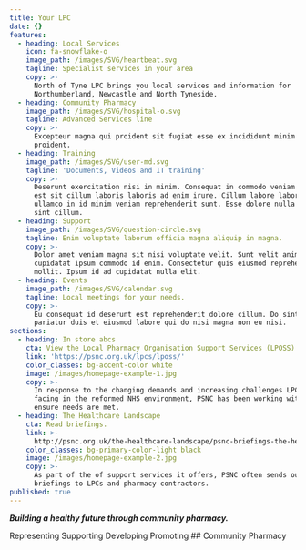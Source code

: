 ```yaml
---
title: Your LPC
date: {}
features:
  - heading: Local Services
    icon: fa-snowflake-o
    image_path: /images/SVG/heartbeat.svg
    tagline: Specialist services in your area
    copy: >-
      North of Tyne LPC brings you local services and information for
      Northumberland, Newcastle and North Tyneside.
  - heading: Community Pharmacy
    image_path: /images/SVG/hospital-o.svg
    tagline: Advanced Services line
    copy: >-
      Excepteur magna qui proident sit fugiat esse ex incididunt minim magna
      proident.
  - heading: Training
    image_path: /images/SVG/user-md.svg
    tagline: 'Documents, Videos and IT training'
    copy: >-
      Deserunt exercitation nisi in minim. Consequat in commodo veniam labore
      est sit cillum laboris laboris ad enim irure. Cillum labore laborum
      ullamco in id minim veniam reprehenderit sunt. Esse dolore nulla tempor
      sint cillum.
  - heading: Support
    image_path: /images/SVG/question-circle.svg
    tagline: Enim voluptate laborum officia magna aliquip in magna.
    copy: >-
      Dolor amet veniam magna sit nisi voluptate velit. Sunt velit anim elit
      cupidatat ipsum commodo id enim. Consectetur quis eiusmod reprehenderit
      mollit. Ipsum id ad cupidatat nulla elit.
  - heading: Events
    image_path: /images/SVG/calendar.svg
    tagline: Local meetings for your needs.
    copy: >-
      Eu consequat id deserunt est reprehenderit dolore cillum. Do sint in
      pariatur duis et eiusmod labore qui do nisi magna non eu nisi.
sections:
  - heading: In store abcs
    cta: View the Local Pharmacy Organisation Support Services (LPOSS).
    link: 'https://psnc.org.uk/lpcs/lposs/'
    color_classes: bg-accent-color white
    image: /images/homepage-example-1.jpg
    copy: >-
      In response to the changing demands and increasing challenges LPCs are
      facing in the reformed NHS environment, PSNC has been working with LPCs to
      ensure needs are met.
  - heading: The Healthcare Landscape
    cta: Read briefings.
    link: >-
      http://psnc.org.uk/the-healthcare-landscape/psnc-briefings-the-healthcare-landscape/
    color_classes: bg-primary-color-light black
    image: /images/homepage-example-2.jpg
    copy: >-
      As part of the of support services it offers, PSNC often sends out
      briefings to LPCs and pharmacy contractors.
published: true
---
```


**_Building a healthy future through community pharmacy._**

Representing  Supporting  Developing  Promoting  ## Community Pharmacy

